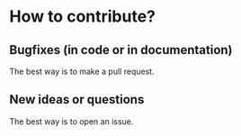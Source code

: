 # How to contribute?

## Bugfixes (in code or in documentation)

The best way is to make a pull request.

## New ideas or questions

The best way is to open an issue.
